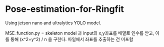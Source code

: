 # Pose-estimation-for-Ringfit

Using jetson nano and ultralytics YOLO model.


MSE_function.py = skeleton model 과 input의 x,y좌표를 배열로 인수를 받고, 이를 통해 (x^2+y^2) / n 을 구한다. 파일에서 좌표를 추출하는 건 미포함
